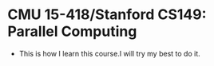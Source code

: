 # CMU 15-418/Stanford CS149: Parallel Computing
* This is how I learn this course.I will try my best to do it.